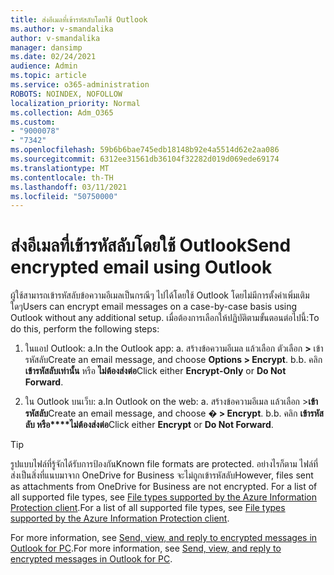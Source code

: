 ```yaml
---
title: ส่งอีเมลที่เข้ารหัสลับโดยใช้ Outlook
ms.author: v-smandalika
author: v-smandalika
manager: dansimp
ms.date: 02/24/2021
audience: Admin
ms.topic: article
ms.service: o365-administration
ROBOTS: NOINDEX, NOFOLLOW
localization_priority: Normal
ms.collection: Adm_O365
ms.custom:
- "9000078"
- "7342"
ms.openlocfilehash: 59b6b6bae745edb18148b92e4a5514d62e2aa086
ms.sourcegitcommit: 6312ee31561db36104f32282d019d069ede69174
ms.translationtype: MT
ms.contentlocale: th-TH
ms.lasthandoff: 03/11/2021
ms.locfileid: "50750000"
---
```

# <a name="send-encrypted-email-using-outlook"></a><span data-ttu-id="1eb27-102">ส่งอีเมลที่เข้ารหัสลับโดยใช้ Outlook</span><span class="sxs-lookup"><span data-stu-id="1eb27-102">Send encrypted email using Outlook</span></span>

<span data-ttu-id="1eb27-103">ผู้ใช้สามารถเข้ารหัสลับข้อความอีเมลเป็นกรณีๆ ไปได้โดยใช้ Outlook โดยไม่มีการตั้งค่าเพิ่มเติมใดๆ</span><span class="sxs-lookup"><span data-stu-id="1eb27-103">Users can encrypt email messages on a case-by-case basis using Outlook without any additional setup.</span></span> <span data-ttu-id="1eb27-104">เมื่อต้องการเลือกให้ปฏิบัติตามขั้นตอนต่อไปนี้:</span><span class="sxs-lookup"><span data-stu-id="1eb27-104">To do this, perform the following steps:</span></span>

1. <span data-ttu-id="1eb27-105">ในแอป Outlook: a.</span><span class="sxs-lookup"><span data-stu-id="1eb27-105">In the Outlook app: a.</span></span> <span data-ttu-id="1eb27-106">สร้างข้อความอีเมล แล้วเลือก ตัวเลือก **>** เข้ารหัสลับ</span><span class="sxs-lookup"><span data-stu-id="1eb27-106">Create an email message, and choose **Options > Encrypt**.</span></span> 
    <span data-ttu-id="1eb27-107">b.</span><span class="sxs-lookup"><span data-stu-id="1eb27-107">b.</span></span> <span data-ttu-id="1eb27-108">คลิก **เข้ารหัสลับเท่านั้น** หรือ **ไม่ต้องส่งต่อ**</span><span class="sxs-lookup"><span data-stu-id="1eb27-108">Click either **Encrypt-Only** or **Do Not Forward**.</span></span>

2. <span data-ttu-id="1eb27-109">ใน Outlook บนเว็บ: a.</span><span class="sxs-lookup"><span data-stu-id="1eb27-109">In Outlook on the web: a.</span></span> <span data-ttu-id="1eb27-110">สร้างข้อความอีเมล แล้วเลือก >**เข้ารหัสลับ**</span><span class="sxs-lookup"><span data-stu-id="1eb27-110">Create an email message, and choose **� > Encrypt**.</span></span>
    <span data-ttu-id="1eb27-111">b.</span><span class="sxs-lookup"><span data-stu-id="1eb27-111">b.</span></span> <span data-ttu-id="1eb27-112">คลิก **เข้ารหัสลับ หรือ\*\*\*\*ไม่ต้องส่งต่อ**</span><span class="sxs-lookup"><span data-stu-id="1eb27-112">Click either **Encrypt** or **Do Not Forward**.</span></span>

> [!TIP]
> <span data-ttu-id="1eb27-113">รูปแบบไฟล์ที่รู้จักได้รับการป้องกัน</span><span class="sxs-lookup"><span data-stu-id="1eb27-113">Known file formats are protected.</span></span> <span data-ttu-id="1eb27-114">อย่างไรก็ตาม ไฟล์ที่ส่งเป็นสิ่งที่แนบมาจาก OneDrive for Business จะไม่ถูกเข้ารหัสลับ</span><span class="sxs-lookup"><span data-stu-id="1eb27-114">However, files sent as attachments from OneDrive for Business are not encrypted.</span></span> <span data-ttu-id="1eb27-115">For a list of all supported file types, see [File types supported by the Azure Information Protection client](https://docs.microsoft.com/azure/information-protection/rms-client/client-admin-guide-file-types).</span><span class="sxs-lookup"><span data-stu-id="1eb27-115">For a list of all supported file types, see [File types supported by the Azure Information Protection client](https://docs.microsoft.com/azure/information-protection/rms-client/client-admin-guide-file-types).</span></span>

<span data-ttu-id="1eb27-116">For more information, see [Send, view, and reply to encrypted messages in Outlook for PC](https://support.microsoft.com/topic/send-view-and-reply-to-encrypted-messages-in-outlook-for-pc-eaa43495-9bbb-4fca-922a-df90dee51980).</span><span class="sxs-lookup"><span data-stu-id="1eb27-116">For more information, see [Send, view, and reply to encrypted messages in Outlook for PC](https://support.microsoft.com/topic/send-view-and-reply-to-encrypted-messages-in-outlook-for-pc-eaa43495-9bbb-4fca-922a-df90dee51980).</span></span>



